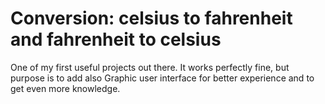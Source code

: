 # Conversion: celsius to fahrenheit and fahrenheit to celsius
One of my first useful projects out there. 
It works perfectly fine, but purpose is to add also Graphic user interface for better experience and to get even more knowledge. 
